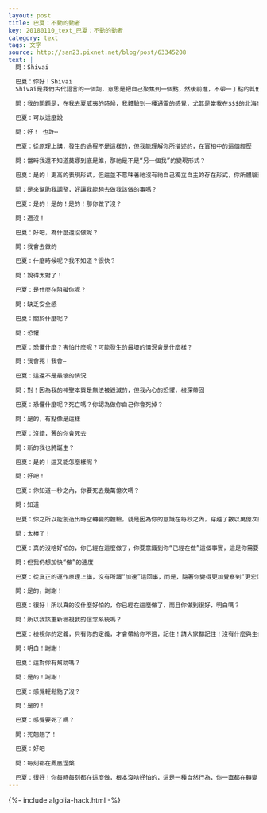 ```yaml
---
layout: post
title: 巴夏：不動的動者
key: 20180110_text_巴夏：不動的動者
category: text
tags: 文字
source: http://san23.pixnet.net/blog/post/63345208
text: |
  問：Shivai

  巴夏：你好！Shivai
  Shivai是我們古代語言的一個詞，意思是把自己聚焦到一個點，然後前進，不帶一丁點的其他想法（雜念），所以Shivai！

  問：我的問題是，在我去夏威夷的時候，我體驗到一種通靈的感覺，尤其是當我在$$$的北海岸時，我走進水中的一個平穩的漩渦中，然後又走了出來，這個過程中，我感覺自己的意識，漸漸地從身體飄離出來，然後莫娜就進入來了

  巴夏：可以這麼說

  問：好！ 也許⋯

  巴夏：從原理上講，發生的過程不是這樣的，但我能理解你所描述的，在實相中的這個經歷

  問：當時我還不知道莫娜到底是誰，那祂是不是“另一個我”的變現形式？

  巴夏：是的！更高的表現形式，但這並不意味著祂沒有祂自己獨立自主的存在形式，你所體驗到的，是你跟那個層次的祂振頻相匹配，然後這個振頻通過你彰顯出來，也就是你所說的更高層次的另一個版本的你

  問：是來幫助我調整，好讓我能夠去做我該做的事嗎？

  巴夏：是的！是的！是的！那你做了沒？

  問：還沒！

  巴夏：好吧，為什麼還沒做呢？

  問：我會去做的

  巴夏：什麼時候呢？我不知道？很快？

  問：說得太對了！

  巴夏：是什麼在阻礙你呢？

  問：缺乏安全感

  巴夏：關於什麼呢？

  問：恐懼

  巴夏：恐懼什麼？害怕什麼呢？可能發生的最壞的情況會是什麼樣？

  問：我會死！我會⋯

  巴夏：這還不是最壞的情況

  問：對！因為我的神聖本質是無法被毀滅的，但我內心的恐懼，根深蒂固

  巴夏：恐懼什麼呢？死亡嗎？你認為做你自己你會死掉？

  問：是的，有點像是這樣

  巴夏：沒錯，舊的你會死去

  問：新的我也將誕生？

  巴夏：是的！這又能怎麼樣呢？

  問：好吧！

  巴夏：你知道一秒之內，你要死去幾萬億次嗎？

  問：知道

  巴夏：你之所以能創造出時空轉變的體驗，就是因為你的意識在每秒之內，穿越了數以萬億次的平行版本的你，即使在這次談話的過程中，你已經當過萬億個人了，多加一個又何妨？

  問：太棒了！

  巴夏：真的沒啥好怕的，你已經在這麼做了，你要意識到你“已經在做”這個事實，這是你需要做的全部

  問：但我仍想加快“做”的速度

  巴夏：從真正的運作原理上講，沒有所謂“加速”這回事，而是，隨著你變得更加覺察到“更宏偉的你”，你知道你已經在以“無限”的速度移動，而且你更覺察到在你在移動，但記住，以無限的速度移動，每一刻都出現每一個地方，感覺起來，像是你站著一動不動，這就是所謂的悖論平衡點（不動的動者），有道理嗎？

  問：是的，謝謝！

  巴夏：很好！所以真的沒什麼好怕的，你已經在這麼做了，而且你做到很好，明白嗎？

  問：所以我該重新檢視我的信念系統嗎？

  巴夏：檢視你的定義，只有你的定義，才會帶給你不適，記住！請大家都記住！沒有什麼與生俱來的困境，只有你對這境況的定義才會讓你有“困境”的感覺，如果你覺得困難，那是因為你在抗拒你的真我，這才是真正的困境，也是你感覺困難的原因，對真我的抗拒，你明白嗎？

  問：明白！謝謝！

  巴夏：這對你有幫助嗎？

  問：是的！謝謝！

  巴夏：感覺輕鬆點了沒？

  問：是的！

  巴夏：感覺要死了嗎？

  問：死翹翹了！

  巴夏：好吧

  問：每刻都在鳳凰涅槃

  巴夏：很好！你每時每刻都在這麼做，根本沒啥好怕的，這是一種自然行為，你一直都在轉變 轉變 轉變⋯，你們是一群（詭異而）善變的人
---
```


{%- include algolia-hack.html -%}
